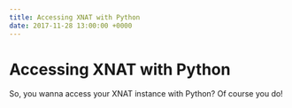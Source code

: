```yaml
---
title: Accessing XNAT with Python
date: 2017-11-28 13:00:00 +0000
---
```

# Accessing XNAT with Python

So, you wanna access your XNAT instance with Python? Of course you do!
